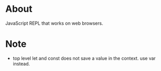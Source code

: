 # About

JavaScript REPL that works on web browsers.

# Note

- top level let and const does not save a value in the context. use var instead.

